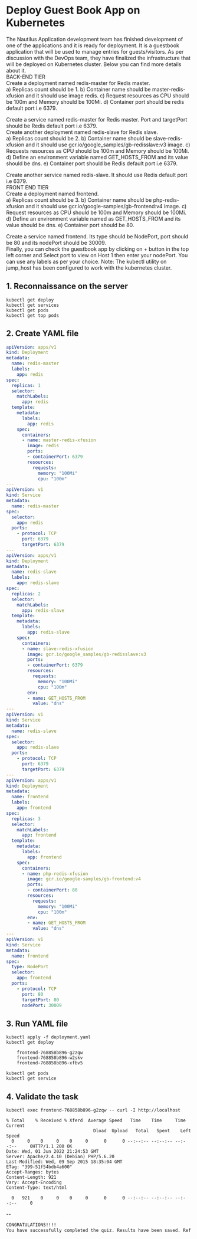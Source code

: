 # Deploy Guest Book App on Kubernetes

The Nautilus Application development team has finished development of one of the applications and it is ready for deployment. It is a guestbook application that will be used to manage entries for guests/visitors. As per discussion with the DevOps team, 
they have finalized the infrastructure that will be deployed on Kubernetes cluster. Below you can find more details about it.  
BACK-END TIER  
Create a deployment named redis-master for Redis master.  
a) Replicas count should be 1.
b) Container name should be master-redis-xfusion and it should use image redis.
c) Request resources as CPU should be 100m and Memory should be 100Mi.
d) Container port should be redis default port i.e 6379.

Create a service named redis-master for Redis master. Port and targetPort should be Redis default port i.e 6379.  
Create another deployment named redis-slave for Redis slave.  
a) Replicas count should be 2.
b) Container name should be slave-redis-xfusion and it should use gcr.io/google_samples/gb-redisslave:v3 image.
c) Requests resources as CPU should be 100m and Memory should be 100Mi.
d) Define an environment variable named GET_HOSTS_FROM and its value should be dns.
e) Container port should be Redis default port i.e 6379.

Create another service named redis-slave. It should use Redis default port i.e 6379.  
FRONT END TIER  
Create a deployment named frontend.  
a) Replicas count should be 3.
b) Container name should be php-redis-xfusion and it should use gcr.io/google-samples/gb-frontend:v4 image.
c) Request resources as CPU should be 100m and Memory should be 100Mi.
d) Define an environment variable named as GET_HOSTS_FROM and its value should be dns.
e) Container port should be 80.

Create a service named frontend. Its type should be NodePort, port should be 80 and its nodePort should be 30009.  
Finally, you can check the guestbook app by clicking on + button in the top left corner and Select port to view on Host 1 then enter your nodePort. You can use any labels as per your choice. Note: The kubectl utility on jump_host has been configured to work with the kubernetes cluster.


## 1. Reconnaissance on the server
`kubectl get deploy`  
`kubectl get services`  
`kubectl get pods`  
`kubectl get top pods`  


## 2. Create YAML file
```yaml
apiVersion: apps/v1
kind: Deployment
metadata:
  name: redis-master
  labels:
    app: redis
spec:
  replicas: 1
  selector:
    matchLabels:
      app: redis
  template:
    metadata:
      labels:
        app: redis
    spec:
      containers:
      - name: master-redis-xfusion
        image: redis
        ports:
        - containerPort: 6379
        resources:
          requests:
            memory: "100Mi"
            cpu: "100m"
---
apiVersion: v1
kind: Service
metadata:
  name: redis-master
spec:
  selector:
    app: redis
  ports:
    - protocol: TCP
      port: 6379
      targetPort: 6379
---
apiVersion: apps/v1
kind: Deployment
metadata:
  name: redis-slave
  labels:
    app: redis-slave
spec:
  replicas: 2
  selector:
    matchLabels:
      app: redis-slave
  template:
    metadata:
      labels:
        app: redis-slave
    spec:
      containers:
      - name: slave-redis-xfusion
        image: gcr.io/google_samples/gb-redisslave:v3
        ports:
        - containerPort: 6379
        resources:
          requests:
            memory: "100Mi"
            cpu: "100m"
        env:
        - name: GET_HOSTS_FROM
          value: "dns"
---
apiVersion: v1
kind: Service
metadata:
  name: redis-slave
spec:
  selector:
    app: redis-slave
  ports:
    - protocol: TCP
      port: 6379
      targetPort: 6379
---
apiVersion: apps/v1
kind: Deployment
metadata:
  name: frontend
  labels:
    app: frontend
spec:
  replicas: 3
  selector:
    matchLabels:
      app: frontend
  template:
    metadata:
      labels:
        app: frontend
    spec:
      containers:
      - name: php-redis-xfusion
        image: gcr.io/google-samples/gb-frontend:v4
        ports:
        - containerPort: 80
        resources:
          requests:
            memory: "100Mi"
            cpu: "100m"
        env:
        - name: GET_HOSTS_FROM
          value: "dns"
---
apiVersion: v1
kind: Service
metadata:
  name: frontend
spec:
  type: NodePort
  selector:
    app: frontend
  ports:
    - protocol: TCP
      port: 80
      targetPort: 80
      nodePort: 30009
```


## 3. Run YAML file
`kubectl apply -f deployment.yaml`  
`kubectl get deploy`  
```console
	frontend-768858b896-g2zqw
	frontend-768858b896-w2skv
	frontend-768858b896-xfbv5
```

`kubectl get pods`  
`kubectl get service`  


## 4. Validate the task
`kubectl exec frontend-768858b896-g2zqw -- curl -I http://localhost`  
```console
% Total    % Received % Xferd  Average Speed   Time    Time     Time  Current
                                 Dload  Upload   Total   Spent    Left  Speed
  0     0    0     0    0     0      0      0 --:--:-- --:--:-- --:--:--     0HTTP/1.1 200 OK
Date: Wed, 01 Jun 2022 21:24:53 GMT
Server: Apache/2.4.10 (Debian) PHP/5.6.20
Last-Modified: Wed, 09 Sep 2015 18:35:04 GMT
ETag: "399-51f54bdb4a600"
Accept-Ranges: bytes
Content-Length: 921
Vary: Accept-Encoding
Content-Type: text/html

  0   921    0     0    0     0      0      0 --:--:-- --:--:-- --:--:--     0
```

--

```bash
CONGRATULATIONS!!!!
You have successfully completed the quiz. Results have been saved. Ref ID:6297d4480a2edf7f0c096746
```
